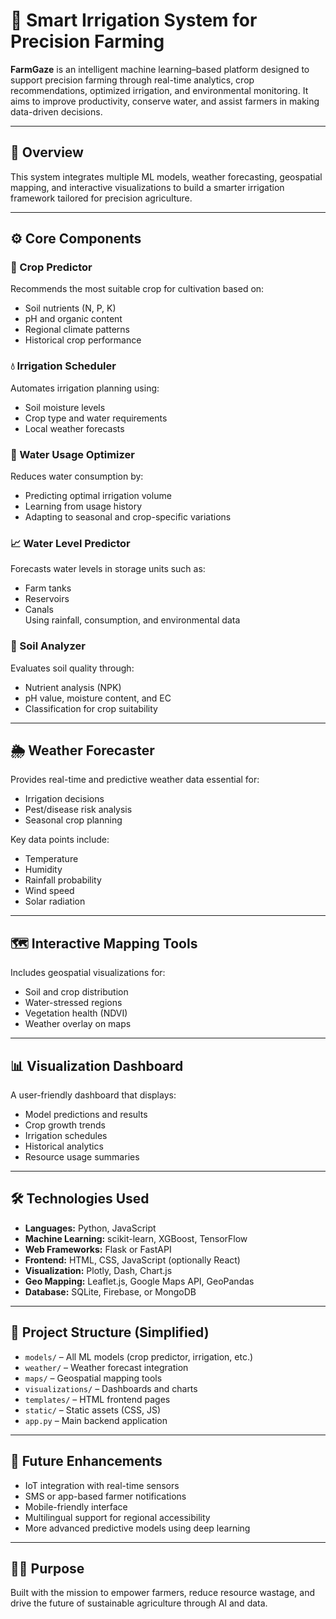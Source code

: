 # 🌱 Smart Irrigation System for Precision Farming

**FarmGaze** is an intelligent machine learning–based platform designed to support precision farming through real-time analytics, crop recommendations, optimized irrigation, and environmental monitoring. It aims to improve productivity, conserve water, and assist farmers in making data-driven decisions.

---

## 📌 Overview

This system integrates multiple ML models, weather forecasting, geospatial mapping, and interactive visualizations to build a smarter irrigation framework tailored for precision agriculture.

---

## ⚙️ Core Components

### 🌾 Crop Predictor  
Recommends the most suitable crop for cultivation based on:
- Soil nutrients (N, P, K)
- pH and organic content
- Regional climate patterns
- Historical crop performance

### 💧 Irrigation Scheduler  
Automates irrigation planning using:
- Soil moisture levels
- Crop type and water requirements
- Local weather forecasts

### 🚰 Water Usage Optimizer  
Reduces water consumption by:
- Predicting optimal irrigation volume
- Learning from usage history
- Adapting to seasonal and crop-specific variations

### 📈 Water Level Predictor  
Forecasts water levels in storage units such as:
- Farm tanks
- Reservoirs
- Canals  
Using rainfall, consumption, and environmental data

### 🌿 Soil Analyzer  
Evaluates soil quality through:
- Nutrient analysis (NPK)
- pH value, moisture content, and EC
- Classification for crop suitability

---

## 🌦️ Weather Forecaster

Provides real-time and predictive weather data essential for:
- Irrigation decisions
- Pest/disease risk analysis
- Seasonal crop planning

Key data points include:
- Temperature
- Humidity
- Rainfall probability
- Wind speed
- Solar radiation

---

## 🗺️ Interactive Mapping Tools

Includes geospatial visualizations for:
- Soil and crop distribution
- Water-stressed regions
- Vegetation health (NDVI)
- Weather overlay on maps

---

## 📊 Visualization Dashboard

A user-friendly dashboard that displays:
- Model predictions and results
- Crop growth trends
- Irrigation schedules
- Historical analytics
- Resource usage summaries

---

## 🛠️ Technologies Used

- **Languages:** Python, JavaScript  
- **Machine Learning:** scikit-learn, XGBoost, TensorFlow  
- **Web Frameworks:** Flask or FastAPI  
- **Frontend:** HTML, CSS, JavaScript (optionally React)  
- **Visualization:** Plotly, Dash, Chart.js  
- **Geo Mapping:** Leaflet.js, Google Maps API, GeoPandas  
- **Database:** SQLite, Firebase, or MongoDB

---

## 📁 Project Structure (Simplified)

- `models/` – All ML models (crop predictor, irrigation, etc.)  
- `weather/` – Weather forecast integration  
- `maps/` – Geospatial mapping tools  
- `visualizations/` – Dashboards and charts  
- `templates/` – HTML frontend pages  
- `static/` – Static assets (CSS, JS)  
- `app.py` – Main backend application

---

## 🚀 Future Enhancements

- IoT integration with real-time sensors  
- SMS or app-based farmer notifications  
- Mobile-friendly interface  
- Multilingual support for regional accessibility  
- More advanced predictive models using deep learning

---


## 👨‍🌾 Purpose

Built with the mission to empower farmers, reduce resource wastage, and drive the future of sustainable agriculture through AI and data.

